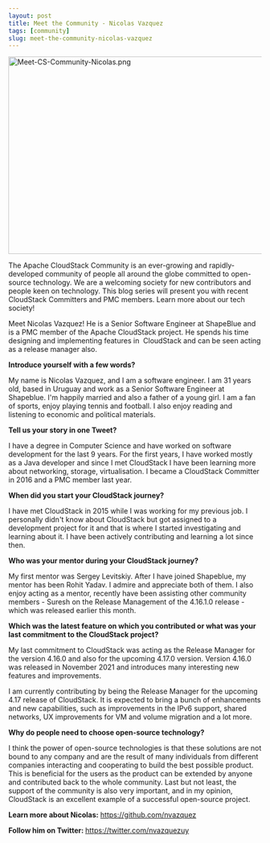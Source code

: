 ```yaml
---
layout: post
title: Meet the Community - Nicolas Vazquez
tags: [community]
slug: meet-the-community-nicolas-vazquez
---
```

<a href="/img/imported/dfd89976-747e-4737-b71b-198c8f53e31a"><img src="/img/imported/dfd89976-747e-4737-b71b-198c8f53e31a" alt="Meet-CS-Community-Nicolas.png" width="750" height="393"/></a>

<p>The Apache CloudStack Community is an ever-growing and rapidly-developed community of people all around the globe committed to open-source technology. We are a welcoming society for new contributors and people keen on technology. This blog series will present you with recent CloudStack Committers and PMC members. Learn more about our tech society!</p>
<p>Meet Nicolas Vazquez! He is a Senior Software Engineer at ShapeBlue and is a PMC member of the Apache CloudStack project. He spends his time designing and implementing features in&nbsp; CloudStack and can be seen acting as a release manager also.</p>

<!-- truncate -->

<p><strong>Introduce yourself with a few words?</strong></p>
<p>My name is Nicolas Vazquez, and I am a software engineer. I am 31 years old, based in Uruguay and work as a Senior Software Engineer at Shapeblue. I'm happily married and also a father of a young girl. I am a fan of sports, enjoy playing tennis and football. I also enjoy reading and listening to economic and political materials.</p>
<p><strong>Tell us your story in one Tweet?</strong></p>
<p>I have a degree in Computer Science and have worked on software development for the last 9 years. For the first years, I have worked mostly as a Java developer and since I met CloudStack I have been learning more about networking, storage, virtualisation. I became a CloudStack Committer in 2016 and a PMC member last year.</p>
<p><strong>When did you start your CloudStack journey?</strong></p>
<p>I have met CloudStack in 2015 while I was working for my previous job. I personally didn't know about CloudStack but got assigned to a development project for it and that is where I started investigating and learning about it. I have been actively contributing and learning a lot since then.</p>
<p><strong>Who was your mentor during your CloudStack journey?</strong></p>
<p>My first mentor was Sergey Levitskiy. After I have joined Shapeblue, my mentor has been Rohit Yadav. I admire and appreciate both of them. I also enjoy acting as a mentor, recently have been assisting other community members - Suresh on the Release Management of the 4.16.1.0 release - which was released earlier this month.</p>
<p><strong>Which was the latest feature on which you contributed or what was your last commitment to the CloudStack project?</strong></p>
<p>My last commitment to CloudStack was acting as the Release Manager for the version 4.16.0 and also for the upcoming 4.17.0 version. Version 4.16.0 was released in November 2021 and introduces many interesting new features and improvements.</p>
<p>I am currently contributing by being the Release Manager for the upcoming 4.17 release of CloudStack. It is expected to bring a bunch of enhancements and new capabilities, such as improvements in the IPv6 support, shared networks, UX improvements for VM and volume migration and a lot more.</p>
<p><strong>Why do people need to choose open-source technology?</strong></p>
<p>I think the power of open-source technologies is that these solutions are not bound to any company and are the result of many individuals from different companies interacting and cooperating to build the best possible product. This is beneficial for the users as the product can be extended by anyone and contributed back to the whole community. Last but not least, the support of the community is also very important, and in my opinion, CloudStack is an excellent example of a successful open-source project.</p>
<p><strong>Learn more about Nicolas:</strong> <a href="https://github.com/nvazquez" target="_blank">https://github.com/nvazquez</a></p>
<p><strong>Follow him on Twitter: </strong><a href="https://twitter.com/nvazquezuy" target="_blank">https://twitter.com/nvazquezuy</a></p>
<p>&nbsp;</p>
